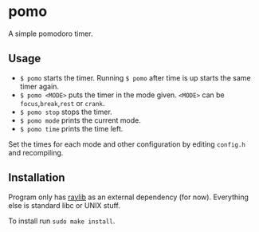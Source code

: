 # pomo

A simple pomodoro timer.

## Usage

- `$ pomo` starts the timer. Running `$ pomo` after time is up starts the same timer again.
- `$ pomo <MODE>` puts the timer in the mode given. `<MODE>` can be `focus`,`break`,`rest` or `crank`.
- `$ pomo stop` stops the timer.
- `$ pomo mode` prints the current mode.
- `$ pomo time` prints the time left.

Set the times for each mode and other configuration by editing `config.h` and recompiling.

## Installation

Program only has [raylib](https://www.raylib.com/) as an external dependency (for now). Everything else is
standard libc or UNIX stuff.

To install run `sudo make install`.
